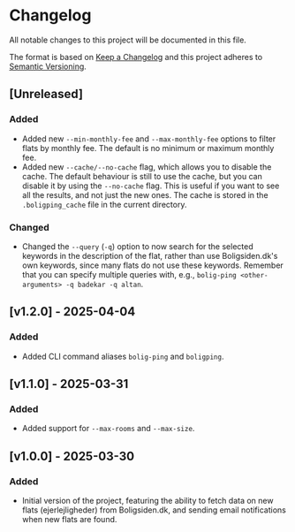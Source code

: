 # Changelog

All notable changes to this project will be documented in this file.

The format is based on [Keep a Changelog](http://keepachangelog.com/en/1.0.0/)
and this project adheres to [Semantic Versioning](http://semver.org/spec/v2.0.0.html).


## [Unreleased]
### Added
- Added new `--min-monthly-fee` and `--max-monthly-fee` options to filter flats by
  monthly fee. The default is no minimum or maximum monthly fee.
- Added new `--cache/--no-cache` flag, which allows you to disable the cache. The
  default behaviour is still to use the cache, but you can disable it by using the
  `--no-cache` flag. This is useful if you want to see all the results, and not just the
  new ones. The cache is stored in the `.boligping_cache` file in the current directory.

### Changed
- Changed the `--query` (`-q`) option to now search for the selected keywords in the
  description of the flat, rather than use Boligsiden.dk's own keywords, since many
  flats do not use these keywords. Remember that you can specify multiple queries with,
  e.g., `bolig-ping <other-arguments> -q badekar -q altan`.


## [v1.2.0] - 2025-04-04
### Added
- Added CLI command aliases `bolig-ping` and `boligping`.


## [v1.1.0] - 2025-03-31
### Added
- Added support for `--max-rooms` and `--max-size`.


## [v1.0.0] - 2025-03-30
### Added
- Initial version of the project, featuring the ability to fetch data on new flats
  (ejerlejligheder) from Boligsiden.dk, and sending email notifications when new
  flats are found.
